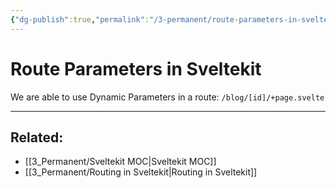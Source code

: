 ```yaml
---
{"dg-publish":true,"permalink":"/3-permanent/route-parameters-in-sveltekit/","tags":["code/sveltekit"],"created":"2023-07-24T14:19:19.620-06:00","updated":"2023-09-05T13:39:42.991-06:00"}
---
```


# Route Parameters in Sveltekit

We are able to use Dynamic Parameters in a route: `/blog/[id]/+page.svelte`

---
## Related:
- [[3_Permanent/Sveltekit MOC\|Sveltekit MOC]]
- [[3_Permanent/Routing in Sveltekit\|Routing in Sveltekit]]